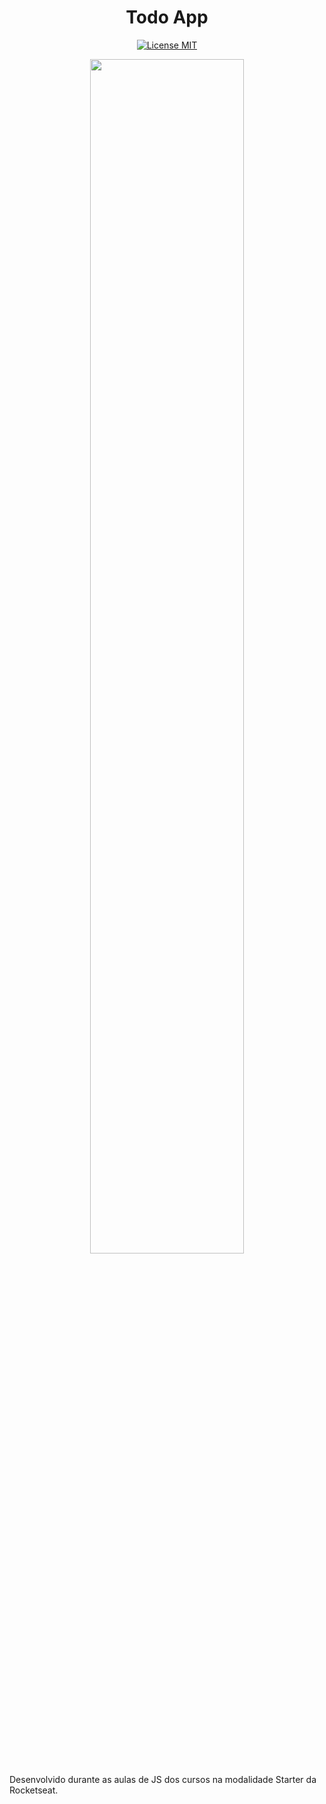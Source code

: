 <h1 align="center">
Todo App
</h1>

<p align="center">
  <a href="https://opensource.org/licenses/MIT">
    <img "https://img.shields.io/badge/License-MIT-blue.svg" alt="License MIT">
  </a>
</p>

<p align="center">
    <img width="70%" src="https://user-images.githubusercontent.com/48728541/84833307-6ab82700-b005-11ea-98f5-8e9f875e5185.png" >
</p>

Desenvolvido durante as aulas de JS dos cursos na modalidade Starter da Rocketseat.
